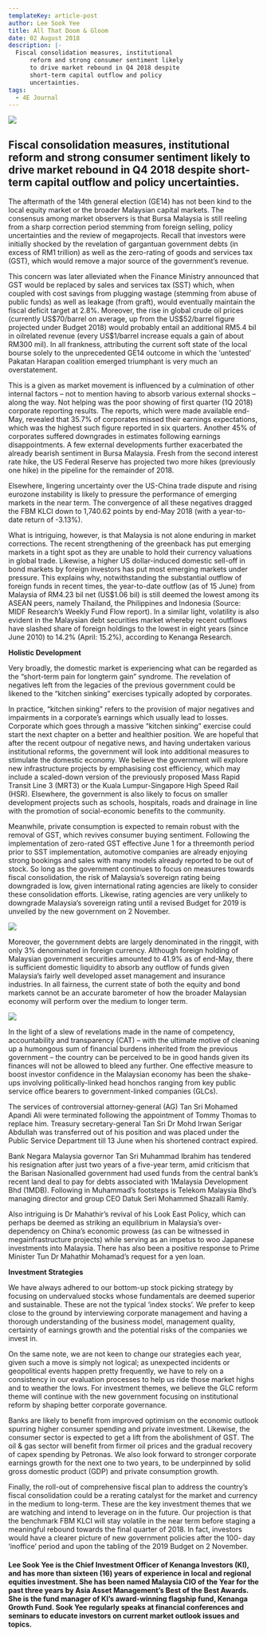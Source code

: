 ```yaml
---
templateKey: article-post
author: Lee Sook Yee
title: All That Doom & Gloom
date: 02 August 2018
description: |-
  Fiscal consolidation measures, institutional
      reform and strong consumer sentiment likely
      to drive market rebound in Q4 2018 despite
      short-term capital outflow and policy
      uncertainties.
tags:
  - 4E Journal
---
```

![](/img/2018-08-02-4e-journal-all-that-doom-and-gloom-1.png)

<h2>Fiscal consolidation measures, institutional
    reform and strong consumer sentiment likely
    to drive market rebound in Q4 2018 despite
    short-term capital outflow and policy
    uncertainties.
    </h2>
<p>The aftermath of the 14th general election (GE14) has not been
    kind to the local equity market or the broader Malaysian capital
    markets. The consensus among market observers is that Bursa
    Malaysia is still reeling from a sharp correction period stemming
    from foreign selling, policy uncertainties and the review of
    megaprojects. Recall that investors were initially shocked by the
    revelation of gargantuan government debts (in excess of RM1
    trillion) as well as the zero-rating of goods and services tax
    (GST), which would remove a major source of the government’s
    revenue.</p>

<p>This concern was later alleviated when the Finance Ministry announced that GST would be replaced by
    sales and services tax (SST) which, when coupled with cost savings from plugging wastage (stemming
    from abuse of public funds) as well as leakage (from graft), would eventually maintain the fiscal deficit
    target at 2.8%. Moreover, the rise in global crude oil prices (currently US$70/barrel on average, up from the
    US$52/barrel figure projected under Budget 2018) would probably entail an additional RM5.4 bil in oilrelated revenue (every US$1/barrel increase equals a gain of about RM300 mil). In all frankness, attributing
    the current soft state of the local bourse solely to the unprecedented GE14 outcome in which the ‘untested’
    Pakatan Harapan coalition emerged triumphant is very much an overstatement.
    </p>

<p>This is a given as market movement is influenced by a culmination of other internal factors – not to mention
    having to absorb various external shocks – along the way. Not helping was the poor showing of first quarter
    (1Q 2018) corporate reporting results. The reports, which were made available end-May, revealed that
    35.7% of corporates missed their earnings expectations, which was the highest such figure reported in six
    quarters. Another 45% of corporates suffered downgrades in estimates following earnings disappointments.
    A few external developments further exacerbated the already bearish sentiment in Bursa Malaysia. Fresh
    from the second interest rate hike, the US Federal Reserve has projected two more hikes (previously one
    hike) in the pipeline for the remainder of 2018.</p>

<p>Elsewhere, lingering uncertainty over the US-China trade dispute and rising eurozone instability is likely to
    pressure the performance of emerging markets in the near term. The convergence of all these negatives
    dragged the FBM KLCI down to 1,740.62 points by end-May 2018 (with a year-to-date return of -3.13%).</p>

<p>What is intriguing, however, is that Malaysia is not alone enduring in market corrections. The recent
    strengthening of the greenback has put emerging markets in a tight spot as they are unable to hold their
    currency valuations in global trade. Likewise, a higher US dollar-induced domestic sell-off in bond markets
    by foreign investors has put most emerging markets under pressure. This explains why, notwithstanding
    the substantial outflow of foreign funds in recent times, the year-to-date outflow (as of 15 June) from
    Malaysia of RM4.23 bil net (US$1.06 bil) is still deemed the lowest among its ASEAN peers, namely
    Thailand, the Philippines and Indonesia (Source: MIDF Research’s Weekly Fund Flow report). In a similar
    light, volatility is also evident in the Malaysian debt securities market whereby recent outflows have slashed
    share of foreign holdings to the lowest in eight years (since June 2010) to 14.2% (April: 15.2%), according
    to Kenanga Research.
    </p>

**Holistic Development**</h3>

<p>Very broadly, the domestic market is experiencing what can be regarded as the “short-term pain for longterm gain” syndrome. The revelation of negatives left from the legacies of the previous government could
    be likened to the “kitchen sinking” exercises typically adopted by corporates.</p>

<p>In practice, “kitchen sinking” refers to the provision of major negatives and impairments in a corporate’s
    earnings which usually lead to losses. Corporate which goes through a massive “kitchen sinking” exercise
    could start the next chapter on a better and healthier position. We are hopeful that after the recent outpour
    of negative news, and having undertaken various institutional reforms, the government will look into
    additional measures to stimulate the domestic economy. We believe the government will explore new
    infrastructure projects by emphasising cost efficiency, which may include a scaled-down version of the
    previously proposed Mass Rapid Transit Line 3 (MRT3) or the Kuala Lumpur-Singapore High Speed Rail
    (HSR). Elsewhere, the government is also likely to focus on smaller development projects such as schools,
    hospitals, roads and drainage in line with the promotion of social-economic benefits to the community.
    </p>

<p>Meanwhile, private consumption is expected to remain robust with the removal of GST, which revives
    consumer buying sentiment. Following the implementation of zero-rated GST effective June 1 for a threemonth period prior to SST implementation, automotive companies are already enjoying strong bookings
    and sales with many models
    already reported to be out of
    stock. So long as the
    government continues to
    focus on measures towards
    fiscal consolidation, the risk
    of Malaysia’s sovereign
    rating being downgraded is
    low, given international
    rating agencies are likely to
    consider these consolidation efforts. Likewise, rating agencies are very unlikely to downgrade Malaysia’s
    sovereign rating until a revised Budget for 2019 is unveiled by the new government on 2 November.</p>

![](/img/2018-08-02-4e-journal-all-that-doom-and-gloom-2.png)

<p>Moreover, the government debts are largely denominated in the ringgit, with only 3% denominated in
    foreign currency. Although foreign holding of Malaysian government securities amounted to 41.9% as of
    end-May, there is sufficient domestic liquidity to absorb any outflow of funds given Malaysia’s fairly well
    developed asset management and insurance industries. In all fairness, the current state of both the equity
    and bond markets cannot be an accurate barometer of how the broader Malaysian economy will perform
    over the medium to longer term.</p>

![](/img/2018-08-02-4e-journal-all-that-doom-and-gloom-3.png)

<p>In the light of a slew of revelations made in the name of
    competency, accountability and transparency (CAT) – with
    the ultimate motive of cleaning up a humongous sum of
    financial burdens inherited from the previous government –
    the country can be perceived to be in good hands given its
    finances will not be allowed to bleed any further. One
    effective measure to boost investor confidence in the
    Malaysian economy has been the shake-ups involving
    politically-linked head honchos ranging from key public
    service office bearers to government-linked companies
    (GLCs).</p>

<p>The services of controversial attorney-general (AG) Tan Sri
    Mohamed Apandi Ali were terminated following the
    appointment of Tommy Thomas to replace him. Treasury
    secretary-general Tan Sri Dr Mohd Irwan Serigar Abdullah
    was transferred out of his position and was placed under
    the Public Service Department till 13 June when his
    shortened contract expired.</p>

<p>Bank Negara Malaysia governor Tan Sri Muhammad
    Ibrahim has tendered his resignation after just two years of
    a five-year term, amid criticism that the Barisan Nasionalled government had used funds from the central bank’s
    recent land deal to pay for debts associated with 1Malaysia
    Development Bhd (1MDB). Following in Muhammad’s
    footsteps is Telekom Malaysia Bhd’s managing director and
    group CEO Datuk Seri Mohammed Shazalli Ramly. </p>

<p>Also intriguing is Dr Mahathir’s revival of his Look East
    Policy, which can perhaps be deemed as striking an
    equilibrium in Malaysia’s over-dependency on China’s
    economic prowess (as can be witnessed in megainfrastructure projects) while serving as an impetus to woo
    Japanese investments into Malaysia. There has also been a
    positive response to Prime Minister Tun Dr Mahathir
    Mohamad’s request for a yen loan.</p>

**Investment Strategies**</h3>

<p>We have always adhered to our bottom-up stock picking
    strategy by focusing on undervalued stocks whose
    fundamentals are deemed superior and sustainable. These
    are not the typical ‘index stocks’. We prefer to keep close to
    the ground by interviewing corporate management and having a thorough understanding of the business
    model, management quality, certainty of earnings growth and the potential risks of the companies we invest
    in.
    </p>

<p>On the same note, we are not keen to change our strategies each year, given such a move is simply not
    logical; as unexpected incidents or geopolitical events happen pretty frequently, we have to rely on a
    consistency in our evaluation processes to help us ride those market highs and to weather the lows. For investment themes, we believe the GLC reform theme will continue with the new government focusing on
    institutional reform by shaping better corporate governance. </p>

<p>Banks are likely to benefit from improved optimism on the economic outlook spurring higher consumer
    spending and private investment. Likewise, the consumer sector is expected to get a lift from the
    abolishment of GST. The oil & gas sector will benefit from firmer oil prices and the gradual recovery of
    capex spending by Petronas. We also look forward to stronger corporate earnings growth for the next one
    to two years, to be underpinned by solid gross domestic product (GDP) and private consumption growth.</p>

<p>Finally, the roll-out of comprehensive fiscal plan to address the country’s fiscal consolidation could be a rerating catalyst for the market and currency in the medium to long-term. These are the key investment
    themes that we are watching and intend to leverage on in the future. Our projection is that the benchmark
    FBM KLCI will stay volatile in the near term before staging a meaningful rebound towards the final quarter
    of 2018. In fact, investors would have a clearer picture of new government policies after the 100- day ‘inoffice’ period and upon the tabling of the 2019 Budget on 2 November.</p>

<h4>Lee Sook Yee is the Chief Investment Officer of Kenanga Investors (KI), and has more than sixteen (16)
    years of experience in local and regional equities investment. She has been named Malaysia CIO of the
    Year for the past three years by Asia Asset Management’s Best of the Best Awards. She is the fund
    manager of KI’s award-winning flagship fund, Kenanga Growth Fund. Sook Yee regularly speaks at
    financial conferences and seminars to educate investors on current market outlook issues and topics.</h4>